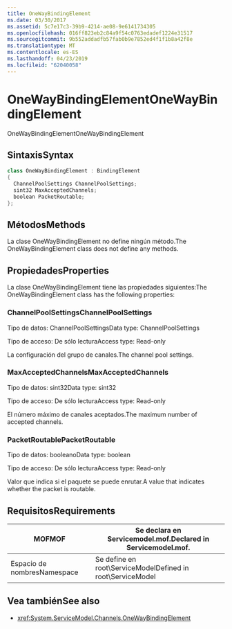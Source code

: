 ```yaml
---
title: OneWayBindingElement
ms.date: 03/30/2017
ms.assetid: 5c7e17c3-39b9-4214-ae08-9e6141734305
ms.openlocfilehash: 016ff823eb2c84a9f54c0763edadef1224e31517
ms.sourcegitcommit: 9b552addadfb57fab0b9e7852ed4f1f1b8a42f8e
ms.translationtype: MT
ms.contentlocale: es-ES
ms.lasthandoff: 04/23/2019
ms.locfileid: "62040058"
---
```

# <a name="onewaybindingelement"></a><span data-ttu-id="74c55-102">OneWayBindingElement</span><span class="sxs-lookup"><span data-stu-id="74c55-102">OneWayBindingElement</span></span>
<span data-ttu-id="74c55-103">OneWayBindingElement</span><span class="sxs-lookup"><span data-stu-id="74c55-103">OneWayBindingElement</span></span>  
  
## <a name="syntax"></a><span data-ttu-id="74c55-104">Sintaxis</span><span class="sxs-lookup"><span data-stu-id="74c55-104">Syntax</span></span>  
  
```csharp
class OneWayBindingElement : BindingElement  
{  
  ChannelPoolSettings ChannelPoolSettings;  
  sint32 MaxAcceptedChannels;  
  boolean PacketRoutable;  
};  
```  
  
## <a name="methods"></a><span data-ttu-id="74c55-105">Métodos</span><span class="sxs-lookup"><span data-stu-id="74c55-105">Methods</span></span>  
 <span data-ttu-id="74c55-106">La clase OneWayBindingElement no define ningún método.</span><span class="sxs-lookup"><span data-stu-id="74c55-106">The OneWayBindingElement class does not define any methods.</span></span>  
  
## <a name="properties"></a><span data-ttu-id="74c55-107">Propiedades</span><span class="sxs-lookup"><span data-stu-id="74c55-107">Properties</span></span>  
 <span data-ttu-id="74c55-108">La clase OneWayBindingElement tiene las propiedades siguientes:</span><span class="sxs-lookup"><span data-stu-id="74c55-108">The OneWayBindingElement class has the following properties:</span></span>  
  
### <a name="channelpoolsettings"></a><span data-ttu-id="74c55-109">ChannelPoolSettings</span><span class="sxs-lookup"><span data-stu-id="74c55-109">ChannelPoolSettings</span></span>  
 <span data-ttu-id="74c55-110">Tipo de datos: ChannelPoolSettings</span><span class="sxs-lookup"><span data-stu-id="74c55-110">Data type: ChannelPoolSettings</span></span>  
  
 <span data-ttu-id="74c55-111">Tipo de acceso: De sólo lectura</span><span class="sxs-lookup"><span data-stu-id="74c55-111">Access type: Read-only</span></span>  
  
 <span data-ttu-id="74c55-112">La configuración del grupo de canales.</span><span class="sxs-lookup"><span data-stu-id="74c55-112">The channel pool settings.</span></span>  
  
### <a name="maxacceptedchannels"></a><span data-ttu-id="74c55-113">MaxAcceptedChannels</span><span class="sxs-lookup"><span data-stu-id="74c55-113">MaxAcceptedChannels</span></span>  
 <span data-ttu-id="74c55-114">Tipo de datos: sint32</span><span class="sxs-lookup"><span data-stu-id="74c55-114">Data type: sint32</span></span>  
  
 <span data-ttu-id="74c55-115">Tipo de acceso: De sólo lectura</span><span class="sxs-lookup"><span data-stu-id="74c55-115">Access type: Read-only</span></span>  
  
 <span data-ttu-id="74c55-116">El número máximo de canales aceptados.</span><span class="sxs-lookup"><span data-stu-id="74c55-116">The maximum number of accepted channels.</span></span>  
  
### <a name="packetroutable"></a><span data-ttu-id="74c55-117">PacketRoutable</span><span class="sxs-lookup"><span data-stu-id="74c55-117">PacketRoutable</span></span>  
 <span data-ttu-id="74c55-118">Tipo de datos: booleano</span><span class="sxs-lookup"><span data-stu-id="74c55-118">Data type: boolean</span></span>  
  
 <span data-ttu-id="74c55-119">Tipo de acceso: De sólo lectura</span><span class="sxs-lookup"><span data-stu-id="74c55-119">Access type: Read-only</span></span>  
  
 <span data-ttu-id="74c55-120">Valor que indica si el paquete se puede enrutar.</span><span class="sxs-lookup"><span data-stu-id="74c55-120">A value that indicates whether the packet is routable.</span></span>  
  
## <a name="requirements"></a><span data-ttu-id="74c55-121">Requisitos</span><span class="sxs-lookup"><span data-stu-id="74c55-121">Requirements</span></span>  
  
|<span data-ttu-id="74c55-122">MOF</span><span class="sxs-lookup"><span data-stu-id="74c55-122">MOF</span></span>|<span data-ttu-id="74c55-123">Se declara en Servicemodel.mof.</span><span class="sxs-lookup"><span data-stu-id="74c55-123">Declared in Servicemodel.mof.</span></span>|  
|---------|-----------------------------------|  
|<span data-ttu-id="74c55-124">Espacio de nombres</span><span class="sxs-lookup"><span data-stu-id="74c55-124">Namespace</span></span>|<span data-ttu-id="74c55-125">Se define en root\ServiceModel</span><span class="sxs-lookup"><span data-stu-id="74c55-125">Defined in root\ServiceModel</span></span>|  
  
## <a name="see-also"></a><span data-ttu-id="74c55-126">Vea también</span><span class="sxs-lookup"><span data-stu-id="74c55-126">See also</span></span>

- <xref:System.ServiceModel.Channels.OneWayBindingElement>
